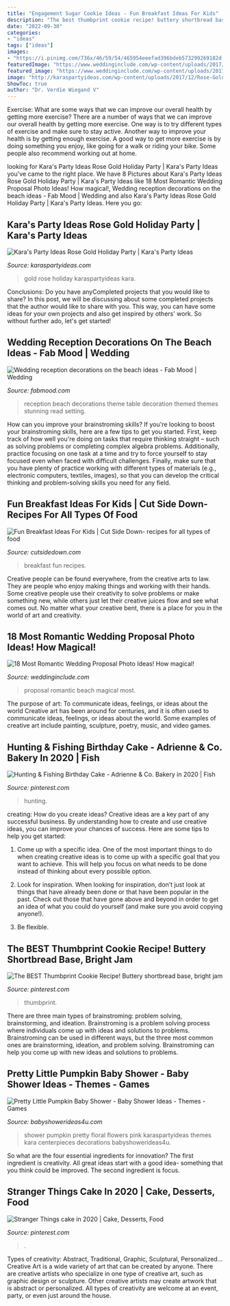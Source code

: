 ```yaml
---
title: "Engagement Sugar Cookie Ideas - Fun Breakfast Ideas For Kids"
description: "The best thumbprint cookie recipe! buttery shortbread base, bright jam"
date: "2022-09-30"
categories:
- "ideas"
tags: ["ideas"]
images:
- "https://i.pinimg.com/736x/46/59/54/465954eeefad396bdeb573299269182d.jpg"
featuredImage: "https://www.weddinginclude.com/wp-content/uploads/2017/04/Beach-proposal.jpg"
featured_image: "https://www.weddinginclude.com/wp-content/uploads/2017/04/Beach-proposal.jpg"
image: "http://karaspartyideas.com/wp-content/uploads/2017/12/Rose-Gold-Holiday-Party-via-Karas-Party-Ideas-KarasPartyIdeas.com13.jpeg"
ShowToc: true
author: "Dr. Verdie Wiegand V"
---
```



Exercise: What are some ways that we can improve our overall health by getting more exercise?
There are a number of ways that we can improve our overall health by getting more exercise. One way is to try different types of exercise and make sure to stay active. Another way to improve your health is by getting enough exercise. A good way to get more exercise is by doing something you enjoy, like going for a walk or riding your bike. Some people also recommend working out at home.

	

		
looking for Kara&#039;s Party Ideas Rose Gold Holiday Party | Kara&#039;s Party Ideas you've came to the right place. We have 8 Pictures about Kara&#039;s Party Ideas Rose Gold Holiday Party | Kara&#039;s Party Ideas like 18 Most Romantic Wedding Proposal Photo Ideas! How magical!, Wedding reception decorations on the beach ideas - Fab Mood | Wedding and also Kara&#039;s Party Ideas Rose Gold Holiday Party | Kara&#039;s Party Ideas. Here you go:
		
    
## Kara&#039;s Party Ideas Rose Gold Holiday Party | Kara&#039;s Party Ideas

<img loading=lazy src="http://karaspartyideas.com/wp-content/uploads/2017/12/Rose-Gold-Holiday-Party-via-Karas-Party-Ideas-KarasPartyIdeas.com13.jpeg" onerror="this.onerror=null;this.src='https://tse3.mm.bing.net/th?id=OIP.HZt-TBG6Mifogb92mALJcwHaLH&amp;pid=15.1';" alt="Kara&#039;s Party Ideas Rose Gold Holiday Party | Kara&#039;s Party Ideas">

_Source: karaspartyideas.com_

>gold rose holiday karaspartyideas kara. 

	

Conclusions: Do you have anyCompleted projects that you would like to share?
In this post, we will be discussing about some completed projects that the author would like to share with you. This way, you can have some ideas for your own projects and also get inspired by others' work. So without further ado, let's get started!

    
## Wedding Reception Decorations On The Beach Ideas - Fab Mood | Wedding

<img loading=lazy src="https://www.fabmood.com/wp-content/uploads/2013/08/tablescapes55.jpg" onerror="this.onerror=null;this.src='https://tse2.mm.bing.net/th?id=OIP.8T8MH-2nU8HDgZVvo7MT5AHaK8&amp;pid=15.1';" alt="Wedding reception decorations on the beach ideas - Fab Mood | Wedding">

_Source: fabmood.com_

>reception beach decorations theme table decoration themed themes stunning read setting. 

	

How can you improve your brainstroming skills?
If you're looking to boost your brainstroming skills, here are a few tips to get you started. First, keep track of how well you're doing on tasks that require thinking straight – such as solving problems or completing complex algebra problems. Additionally, practice focusing on one task at a time and try to force yourself to stay focused even when faced with difficult challenges. Finally, make sure that you have plenty of practice working with different types of materials (e.g., electronic computers, textiles, images), so that you can develop the critical thinking and problem-solving skills you need for any field.

    
## Fun Breakfast Ideas For Kids | Cut Side Down- Recipes For All Types Of Food

<img loading=lazy src="http://cutsidedown.com/wp-content/uploads/2019/02/Fun-Breakfast-Ideas-For-Kids.jpg" onerror="this.onerror=null;this.src='https://tse1.mm.bing.net/th?id=OIP.sLwyKCp8HzW7VfBK2V2DPwHaO0&amp;pid=15.1';" alt="Fun Breakfast Ideas For Kids | Cut Side Down- recipes for all types of food">

_Source: cutsidedown.com_

>breakfast fun recipes. 

	

Creative people can be found everywhere, from the creative arts to law. They are people who enjoy making things and working with their hands. Some creative people use their creativity to solve problems or make something new, while others just let their creative juices flow and see what comes out. No matter what your creative bent, there is a place for you in the world of art and creativity.

    
## 18 Most Romantic Wedding Proposal Photo Ideas! How Magical!

<img loading=lazy src="https://www.weddinginclude.com/wp-content/uploads/2017/04/Beach-proposal.jpg" onerror="this.onerror=null;this.src='https://tse2.mm.bing.net/th?id=OIP.gALKnpwAiX25sDjLg-nptwHaKS&amp;pid=15.1';" alt="18 Most Romantic Wedding Proposal Photo Ideas! How magical!">

_Source: weddinginclude.com_

>proposal romantic beach magical most. 

	

The purpose of art: To communicate ideas, feelings, or ideas about the world
Creative art has been around for centuries, and it is often used to communicate ideas, feelings, or ideas about the world. Some examples of creative art include painting, sculpture, poetry, music, and video games.

    
## Hunting &amp; Fishing Birthday Cake - Adrienne &amp; Co. Bakery In 2020 | Fish

<img loading=lazy src="https://i.pinimg.com/736x/d3/23/68/d32368ae48c155d349e041ab9aefea07.jpg" onerror="this.onerror=null;this.src='https://tse3.mm.bing.net/th?id=OIP.sapDwG2rBLVXZ297m4jq7AHaJ3&amp;pid=15.1';" alt="Hunting &amp; Fishing Birthday Cake - Adrienne &amp; Co. Bakery in 2020 | Fish">

_Source: pinterest.com_

>hunting. 

	

creating: How do you create ideas?
Creative ideas are a key part of any successful business. By understanding how to create and use creative ideas, you can improve your chances of success. Here are some tips to help you get started:
1. Come up with a specific idea. One of the most important things to do when creating creative ideas is to come up with a specific goal that you want to achieve. This will help you focus on what needs to be done instead of thinking about every possible option.

2. Look for inspiration. When looking for inspiration, don’t just look at things that have already been done or that have been popular in the past. Check out those that have gone above and beyond in order to get an idea of what you could do yourself (and make sure you avoid copying anyone!).

3. Be flexible.

    
## The BEST Thumbprint Cookie Recipe! Buttery Shortbread Base, Bright Jam

<img loading=lazy src="https://i.pinimg.com/736x/46/59/54/465954eeefad396bdeb573299269182d.jpg" onerror="this.onerror=null;this.src='https://tse2.mm.bing.net/th?id=OIP.xMj07VfDxqvGdyVy9gkQJAHaLH&amp;pid=15.1';" alt="The BEST Thumbprint Cookie Recipe! Buttery shortbread base, bright jam">

_Source: pinterest.com_

>thumbprint. 

	

There are three main types of brainstroming: problem solving, brainstorming, and ideation.
Brainstroming is a problem solving process where individuals come up with ideas and solutions to problems. Brainstroming can be used in different ways, but the three most common ones are brainstorming, ideation, and problem solving. Brainstroming can help you come up with new ideas and solutions to problems.

    
## Pretty Little Pumpkin Baby Shower - Baby Shower Ideas - Themes - Games

<img loading=lazy src="https://babyshowerideas4u.com/wp-content/uploads/2018/03/Pretty-Little-Pumpkin-Baby-Shower-Light-Flowers.jpg" onerror="this.onerror=null;this.src='https://tse3.mm.bing.net/th?id=OIP.sqdlBjYD4nTrI9HDRVq2agHaJ3&amp;pid=15.1';" alt="Pretty Little Pumpkin Baby Shower - Baby Shower Ideas - Themes - Games">

_Source: babyshowerideas4u.com_

>shower pumpkin pretty floral flowers pink karaspartyideas themes kara centerpieces decorations babyshowerideas4u. 

	

So what are the four essential ingredients for innovation? The first ingredient is creativity. All great ideas start with a good idea- something that you think could be improved. The second ingredient is focus.

    
## Stranger Things Cake In 2020 | Cake, Desserts, Food

<img loading=lazy src="https://i.pinimg.com/originals/0b/8a/48/0b8a48af283dcd72ae9572963077a043.jpg" onerror="this.onerror=null;this.src='https://tse2.mm.bing.net/th?id=OIP.FAEew9TCi0J2Wqe6O5BILQHaNL&amp;pid=15.1';" alt="Stranger Things cake in 2020 | Cake, Desserts, Food">

_Source: pinterest.com_

>. 

	

Types of creativity: Abstract, Traditional, Graphic, Sculptural, Personalized...
Creative Art is a wide variety of art that can be created by anyone. There are creative artists who specialize in one type of creative art, such as graphic design or sculpture. Other creative artists may create artwork that is abstract or personalized. All types of creativity are welcome at an event, party, or even just around the house.

